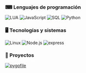 ### ⌨ Lenguajes de programación
![LUA](https://img.shields.io/badge/-Lua-000?&logo=lua&logoColor=2C2D72)
![JavaScript](https://img.shields.io/badge/-JavaScript-000?&logo=JavaScript&logoColor=ddc508)
![SQL](https://img.shields.io/badge/-SQL-000?&logo=MySQL&logoColor=4479A1)
![Python](https://img.shields.io/badge/-Python-000?&logo=Python&logoColor=4479A1)

### 🖥 Tecnologías y sistemas
![Linux](https://img.shields.io/badge/-Linux-000?&logo=Linux&logoColor=FCC624) 
![Node.js](https://img.shields.io/badge/-Node.js-000?&logo=node.js)
![express](https://img.shields.io/badge/express-000?&logo=express)

### 📂 Proyectos
<!--- futuro proyecto:
[![mickydev.com](link imagen)](https://mickydev.com)
-->
[![pygofile](https://img.shields.io/badge/-Python-000?&logo=Python&logoColor=4479A1)](https://github.com/Micky014/pygofile)
